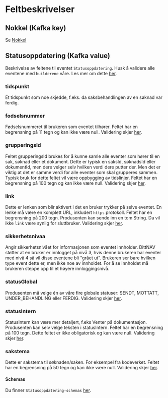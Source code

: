 # Feltbeskrivelser

## Nokkel (Kafka key)
Se [Nokkel](../fellesinfo.md)

## Statusoppdatering (Kafka value)
Beskrivelse av feltene til eventet `Statusoppdatering`.
Husk å validere alle eventene med `builderene` våre. Les mer om dette [her](../builder.md).

### tidspunkt
Et tidspunkt som noe skjedde, f.eks. da saksbehandlingen av en søknad var ferdig.

### fodselsnummer
Fødselsnummeret til brukeren som eventet tilhører. Feltet har en begrensning på 11 tegn og kan ikke være null. Validering skjer [her](https://github.com/navikt/dittnav-event-aggregator/blob/ee610abdf1040199ba65ede76eda1c33b42acffa/src/main/kotlin/no/nav/personbruker/dittnav/eventaggregator/statusoppdatering/Statusoppdatering.kt#L51).

### grupperingsId
Feltet grupperingsId brukes for å kunne samle alle eventer som hører til en sak, søknad eller et dokument. Dette er typisk en saksId, søknadsId eller dokumentId, men dere velger selv hvilken verdi dere putter der. Men det er viktig at det er samme verdi for alle eventer som skal grupperes sammen. Typisk bruk for dette feltet vil være oppbygging av tidslinjer. Feltet har en begrensning på 100 tegn og kan ikke være null. Validering skjer [her](https://github.com/navikt/dittnav-event-aggregator/blob/ee610abdf1040199ba65ede76eda1c33b42acffa/src/main/kotlin/no/nav/personbruker/dittnav/eventaggregator/statusoppdatering/Statusoppdatering.kt#L52).

### link
Dette er lenken som blir aktivert i det en bruker trykker på selve eventet. En lenke må være en komplett URL, inkludert `https` protokoll. Feltet har en begrensning på 200 tegn. Produsenten kan sende inn en tom String. Da vil ikke `link` være synlig for sluttbruker. Validering skjer [her](https://github.com/navikt/dittnav-event-aggregator/blob/ee610abdf1040199ba65ede76eda1c33b42acffa/src/main/kotlin/no/nav/personbruker/dittnav/eventaggregator/statusoppdatering/Statusoppdatering.kt#L53).

### sikkerhetsnivaa
Angir sikkerhetsnivået for informasjonen som eventet innholder.
DittNAV støtter at en bruker er innlogget på nivå 3, hvis denne brukeren har eventer med nivå 4 så vil disse eventene bli "grået ut". Brukeren ser bare hvilken type event dette er, men ikke noe av innholdet. For å se innholdet må brukeren steppe opp til et høyere innloggingsnivå.

### statusGlobal
Produsenten må velge én av våre fire globale statuser: SENDT, MOTTATT, UNDER_BEHANDLING eller FERDIG. Validering skjer [her](https://github.com/navikt/dittnav-event-aggregator/blob/ee610abdf1040199ba65ede76eda1c33b42acffa/src/main/kotlin/no/nav/personbruker/dittnav/eventaggregator/statusoppdatering/Statusoppdatering.kt#L55).

### statusIntern
StatusIntern kan være mer detaljert, f.eks Venter på dokumentasjon. Produsenten kan selv velge teksten i statusIntern. Feltet har en begrensning på 100 tegn. Dette feltet er ikke obligatorisk og kan være null. Validering skjer [her](https://github.com/navikt/dittnav-event-aggregator/blob/ee610abdf1040199ba65ede76eda1c33b42acffa/src/main/kotlin/no/nav/personbruker/dittnav/eventaggregator/statusoppdatering/Statusoppdatering.kt#L56).

### sakstema
Dette er sakstema til søknaden/saken. For eksempel fra kodeverket. Feltet har en begrensning på 50 tegn og kan ikke være null. Validering skjer [her](https://github.com/navikt/dittnav-event-aggregator/blob/ee610abdf1040199ba65ede76eda1c33b42acffa/src/main/kotlin/no/nav/personbruker/dittnav/eventaggregator/statusoppdatering/Statusoppdatering.kt#L57).

#### Schemas
Du finner `Statusoppdatering-schemas` [her](https://github.com/navikt/brukernotifikasjon-schemas/blob/master/src/main/avro/statusoppdatering.avsc).